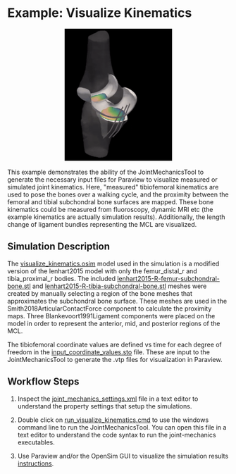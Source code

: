 # Example: Visualize Kinematics
<p align="center">
  <img src="graphics/visualize_kinematics.gif" height="300" >
</p>

This example demonstrates the ability of the JointMechanicsTool to generate the necessary input files for Paraview to visualize measured or simulated joint kinematics. Here, "measured" tibiofemoral kinematics are used to pose the bones over a walking cycle, and the proximity between the femoral and tibial subchondral bone surfaces are mapped. These bone kinematics could be measured from fluoroscopy, dynamic MRI etc (the example kinematics are actually simulation results). Additionally, the length change of ligament bundles representing the MCL are  visualized.    

## Simulation Description
The [visualize_kinematics.osim](./inputs/visualize_kinematics.osim) model used in the simulation is a modified version of the lenhart2015 model with only the femur_distal_r and tibia_proximal_r bodies. The included [lenhart2015-R-femur-subchondral-bone.stl](./inputs/Geometry/lenhart2015-R-femur-subchondral-bone.stl) and [lenhart2015-R-tibia-subchondral-bone.stl](./inputs/Geometry/lenhart2015-R-tibia-subchondral-bone.stl) meshes were created by manually selecting a region of the bone meshes that approximates the subchondral bone surface. These meshes are used in the Smith2018ArticularContactForce component to calculate the proximity maps. Three Blankevoort1991Ligament components were placed on the model in order to represent the anterior, mid, and posterior regions of the MCL. 

The tibiofemoral coordinate values are defined vs time for each degree of freedom in the [input_coordinate_values.sto](./inputs/input_coordinate_values.sto) file. These are input to the JointMechanicsTool to generate the .vtp files for visualization in Paraview.    

## Workflow Steps
1) Inspect the [joint_mechanics_settings.xml](./inputs/joint_mechanics_settings.xml) file in a text editor to understand the property settings that setup the simulations.

2) Double click on [run_visualize_kinematics.cmd](run_visualize_kinematics.cmd) to use the windows command line to run the JointMechanicsTool. You can open this file in a text editor to understand the code syntax to run the joint-mechanics executables.

3) Use Paraview and/or the OpenSim GUI to visualize the simulation results [instructions](../../documentation/visualizing-models-and-simulation-results.md).
